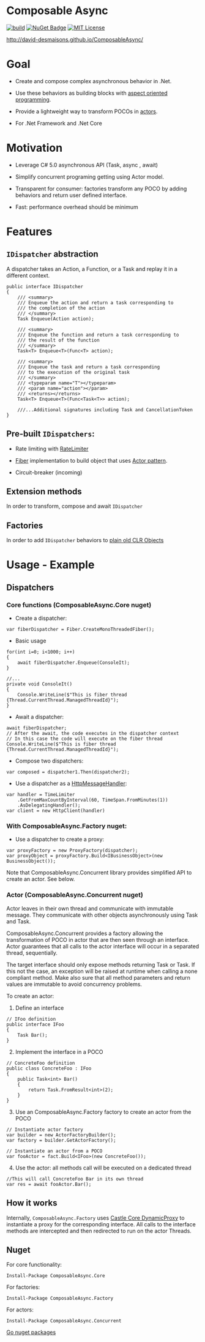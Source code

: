 Composable Async
================

[![build](https://img.shields.io/appveyor/ci/David-Desmaisons/ComposableAsync.svg)](https://ci.appveyor.com/project/David-Desmaisons/ComposableAsync)
[![NuGet Badge](https://buildstats.info/nuget/ComposableAsync.Core?includePreReleases=true)](https://www.nuget.org/packages/ComposableAsync.Core/)
[![MIT License](https://img.shields.io/github/license/David-Desmaisons/ComposableAsync.svg)](https://github.com/David-Desmaisons/ComposableAsync/blob/master/LICENSE)

http://david-desmaisons.github.io/ComposableAsync/


# Goal

* Create and compose complex asynchronous behavior in .Net.

* Use these behaviors as building blocks with [aspect oriented programming](https://www.wikiwand.com/en/Aspect-oriented_programming).

* Provide a lightweight way to transform POCOs in [actors](https://en.wikipedia.org/wiki/Actor_model).

* For .Net Framework and .Net Core


# Motivation

* Leverage C# 5.0 asynchronous API (Task, async , await)

* Simplify concurrent programing getting using Actor model.

* Transparent for consumer: factories transform any POCO by adding behaviors and return user defined interface.

* Fast: performance overhead should be minimum

# Features

## `IDispatcher` abstraction 

A dispatcher takes an Action, a Function, or a Task and replay it in a different context.

```CSharp
public interface IDispatcher
{
	/// <summary>
	/// Enqueue the action and return a task corresponding to
	/// the completion of the action
	/// </summary>
	Task Enqueue(Action action);

	/// <summary>
	/// Enqueue the function and return a task corresponding to
	/// the result of the function
	/// </summary>
	Task<T> Enqueue<T>(Func<T> action);

	/// <summary>
	/// Enqueue the task and return a task corresponding
	/// to the execution of the original task
	/// </summary>
	/// <typeparam name="T"></typeparam>
	/// <param name="action"></param>
	/// <returns></returns>
	Task<T> Enqueue<T>(Func<Task<T>> action);

	///...Additional signatures including Task and CancellationToken
}
```

## Pre-built `IDispatchers`:
- Rate limiting with [RateLimiter](http://david-desmaisons.github.io/RateLimiter/index.html)

- [Fiber](https://www.wikiwand.com/en/Fiber_(computer_science)) implementation to build object that uses [Actor pattern](https://en.wikipedia.org/wiki/Actor_model).

- Circuit-breaker (incoming)

## Extension methods
In order to transform, compose and await `IDispatcher`

## Factories 
In order to add `IDispatcher` behaviors to [plain old CLR Objects](https://www.wikipedia.org//wiki/Plain_old_CLR_object)

# Usage - Example

## Dispatchers

### Core functions (ComposableAsync.Core nuget)
- Create a dispatcher:

```CSharp
var fiberDispatcher = Fiber.CreateMonoThreadedFiber();
```

- Basic usage

```CSharp
for(int i=0; i<1000; i++)
{
	await fiberDispatcher.Enqueue(ConsoleIt);
}

//...
private void ConsoleIt()
{
	Console.WriteLine($"This is fiber thread {Thread.CurrentThread.ManagedThreadId}");
}
```

- Await a dispatcher:

```CSharp
await fiberDispatcher;
// After the await, the code executes in the dispatcher context
// In this case the code will execute on the fiber thread
Console.WriteLine($"This is fiber thread {Thread.CurrentThread.ManagedThreadId}");
```

- Compose two dispatchers:

```CSharp
var composed = dispatcher1.Then(dispatcher2);
```

- Use a dispatcher as a [HttpMessageHandler](https://docs.microsoft.com/en-us/dotnet/api/system.net.http.httpmessagehandler?view=netframework-4.8):
```CSharp
var handler = TimeLimiter
	.GetFromMaxCountByInterval(60, TimeSpan.FromMinutes(1))
	.AsDelegatingHandler();
var client = new HttpClient(handler)
```

### With ComposableAsync.Factory nuget:

- Use a dispatcher to create a proxy:

```CSharp
var proxyFactory = new ProxyFactory(dispatcher);
var proxyObject = proxyFactory.Build<IBusinessObject>(new BusinessObject());
```

Note that ComposableAsync.Concurrent library provides simplified API to create an actor. See below.

### Actor (ComposableAsync.Concurrent nuget)

Actor leaves in their own thread and communicate with immutable message. They communicate with other objects asynchronously using Task and Task<T>.

 ComposableAsync.Concurrent provides a factory allowing the transformation of POCO in actor that are then seen through an interface.
Actor guarantees that all calls to the actor interface will occur in a separated thread, sequentially.

The target interface should only expose methods returning Task or Task<T>.
If this not the case, an exception will be raised at runtime when calling a none compliant method.
Make also sure that all method parameters and return values are immutable to avoid concurrency problems.

To create an actor:

1) Define an interface

```CSharp
// IFoo definition
public interface IFoo
{
	Task Bar();
}
```

2) Implement the interface in a POCO	

```CSharp
// ConcreteFoo definition
public class ConcreteFoo : IFoo
{
	public Task<int> Bar()
	{
		return Task.FromResult<int>(2);
	}
}
```

3) Use an ComposableAsync.Factory factory to create an actor from the POCO

```CSharp
// Instantiate actor factory
var builder = new ActorFactoryBuilder();
var factory = builder.GetActorFactory();

// Instantiate an actor from a POCO
var fooActor = fact.Build<IFoo>(new ConcreteFoo());
```	
4) Use the actor: all methods call will be executed on a dedicated thread

```CSharp
//This will call ConcreteFoo Bar in its own thread
var res = await fooActor.Bar();
```


How it works
------------
Internally, `ComposableAsync.Factory` uses [Castle Core DynamicProxy](https://github.com/castleproject/Core) to instantiate a proxy for the corresponding interface.
All calls to the interface methods are intercepted and then redirected to run on the actor Threads.

Nuget
-----
For core functionality:

```
Install-Package ComposableAsync.Core
```

For factories:

```
Install-Package ComposableAsync.Factory
```

For actors:

```
Install-Package ComposableAsync.Concurrent
```

[Go nuget packages](https://www.nuget.org/packages/ComposableAsync.Core/)


